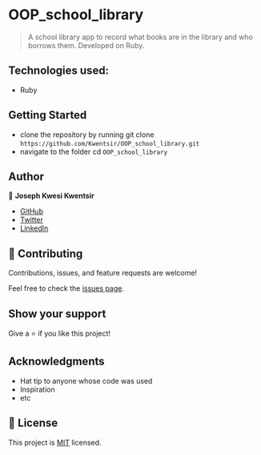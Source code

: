 # OOP_school_library

> A school library app to record what books are in the library and who borrows them. Developed on Ruby.

## Technologies used:

- Ruby

## Getting Started

- clone the repository by running
git clone `https://github.com/Kwentsir/OOP_school_library.git`
- navigate to the folder
  cd `OOP_school_library`

## Author

👤 **Joseph Kwesi Kwentsir**

- [GitHub](https://github.com/Kwentsir)
- [Twitter](https://twitter.com/jkwentsir)
- [LinkedIn](https://www.linkedin.com/in/josephkwentsir/)

## 🤝 Contributing

Contributions, issues, and feature requests are welcome!

Feel free to check the [issues page](../../issues/).

## Show your support

Give a ⭐️ if you like this project!

## Acknowledgments

- Hat tip to anyone whose code was used
- Inspiration
- etc

## 📝 License

This project is [MIT](./MIT.md) licensed.